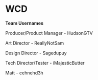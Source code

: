 # WCD

<b>Team Usernames</b>

Producer/Product Manager - HudsonGTV

Art Director - ReallyNotSam

Design Director - Sagedupuy

Tech Director/Tester - iMajesticButter

Matt - cehnehd3h
